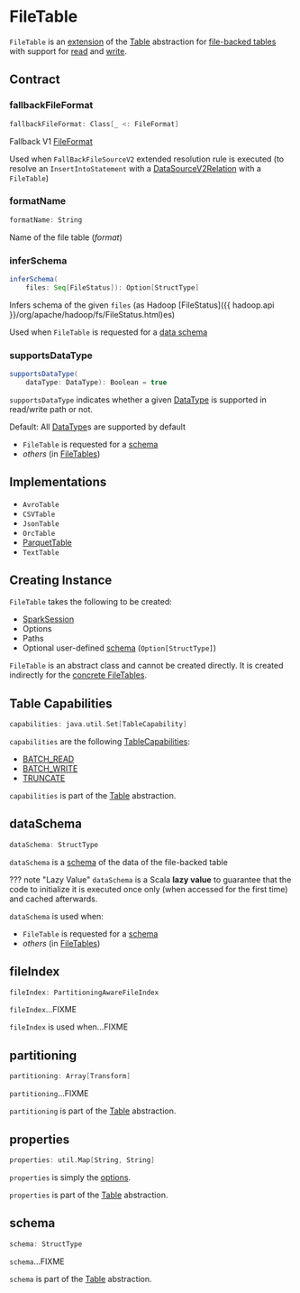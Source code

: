 # FileTable

`FileTable` is an [extension](#contract) of the [Table](Table.md) abstraction for [file-backed tables](#implementations) with support for [read](SupportsRead.md) and [write](SupportsWrite.md).

## Contract

### <span id="fallbackFileFormat"> fallbackFileFormat

```scala
fallbackFileFormat: Class[_ <: FileFormat]
```

Fallback V1 [FileFormat](../FileFormat.md)

Used when `FallBackFileSourceV2` extended resolution rule is executed (to resolve an `InsertIntoStatement` with a [DataSourceV2Relation](../logical-operators/DataSourceV2Relation.md) with a `FileTable`)

### <span id="formatName"> formatName

```scala
formatName: String
```

Name of the file table (_format_)

### <span id="inferSchema"> inferSchema

```scala
inferSchema(
    files: Seq[FileStatus]): Option[StructType]
```

Infers schema of the given `files` (as Hadoop [FileStatus]({{ hadoop.api }}/org/apache/hadoop/fs/FileStatus.html)es)

Used when `FileTable` is requested for a [data schema](#dataSchema)

### <span id="supportsDataType"> supportsDataType

```scala
supportsDataType(
    dataType: DataType): Boolean = true
```

`supportsDataType` indicates whether a given [DataType](../DataType.md) is supported in read/write path or not.

Default: All [DataType](../DataType.md)s are supported by default

* `FileTable` is requested for a [schema](#schema)
* _others_ (in [FileTables](#implementations))

## Implementations

* `AvroTable`
* `CSVTable`
* `JsonTable`
* `OrcTable`
* [ParquetTable](../datasources/parquet/ParquetTable.md)
* `TextTable`

## Creating Instance

`FileTable` takes the following to be created:

* <span id="sparkSession"> [SparkSession](../SparkSession.md)
* <span id="options"> Options
* <span id="paths"> Paths
* <span id="userSpecifiedSchema"> Optional user-defined [schema](../StructType.md) (`Option[StructType]`)

`FileTable` is an abstract class and cannot be created directly. It is created indirectly for the [concrete FileTables](#implementations).

## <span id="capabilities"> Table Capabilities

```scala
capabilities: java.util.Set[TableCapability]
```

`capabilities` are the following [TableCapabilities](TableCapability.md):

* [BATCH_READ](TableCapability.md#BATCH_READ)
* [BATCH_WRITE](TableCapability.md#BATCH_WRITE)
* [TRUNCATE](TableCapability.md#TRUNCATE)

`capabilities` is part of the [Table](Table.md#capabilities) abstraction.

## <span id="dataSchema"> dataSchema

```scala
dataSchema: StructType
```

`dataSchema` is a [schema](../StructType.md) of the data of the file-backed table

??? note "Lazy Value"
    `dataSchema` is a Scala **lazy value** to guarantee that the code to initialize it is executed once only (when accessed for the first time) and cached afterwards.

`dataSchema` is used when:

* `FileTable` is requested for a [schema](#schema)
* _others_ (in [FileTables](#implementations))

## fileIndex

```scala
fileIndex: PartitioningAwareFileIndex
```

`fileIndex`...FIXME

`fileIndex` is used when...FIXME

## partitioning

```scala
partitioning: Array[Transform]
```

`partitioning`...FIXME

`partitioning` is part of the [Table](Table.md#partitioning) abstraction.

## properties

```scala
properties: util.Map[String, String]
```

`properties` is simply the [options](#options).

`properties` is part of the [Table](Table.md#properties) abstraction.

## <span id="schema"> schema

```scala
schema: StructType
```

`schema`...FIXME

`schema` is part of the [Table](Table.md#schema) abstraction.
